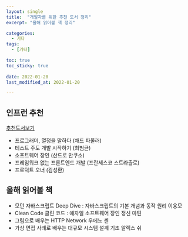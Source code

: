 ```yaml
---
layout: single
title:  "개발자를 위한 추천 도서 정리"
excerpt: "올해 읽어볼 책 정리"

categories:
  - 기타
tags:
  - [기타]

toc: true
toc_sticky: true
 
date: 2022-01-20
last_modified_at: 2022-01-20

---
```


## 인프런 추천

[추천도서보기](https://www.inflearn.com/pages/weekly-inflearn-39-20220118?utm_source=mailchimp_email&utm_medium=cps&utm_campaign=inflearn_%ED%8A%B8%EB%9E%98%ED%94%BD_%EC%A3%BC%EA%B0%84%EC%9D%B8%ED%94%84%EB%9F%B0_weekly-inflearn-39-20220118&utm_content=%EC%9E%A0%EC%9E%AC%EA%B3%A0%EA%B0%9D_%EC%A0%84%EC%B2%B4&utm_term=220118_sol)

- 프로그래머, 열정을 말하다 (채드 파울러)
- 테스트 주도 개발 시작하기 (최범균)
- 소프트웨어 장인 (산드로 만쿠소)
- 프레임워크 없는 프론트엔드 개발 (프란세스코 스트라츨로)
- 프로덕트 오너 (김성환)


## 올해 읽어볼 책
- 모던 자바스크립트 Deep Dive : 자바스크립트의 기본 개념과 동작 원리 이웅모    
- Clean Code 클린 코드 : 애자일 소프트웨어 장인 정신 마틴     
- 그림으로 배우는 HTTP Network 우에노 센    
- 가상 면접 사례로 배우는 대규모 시스템 설계 기초 알렉스 쉬   


